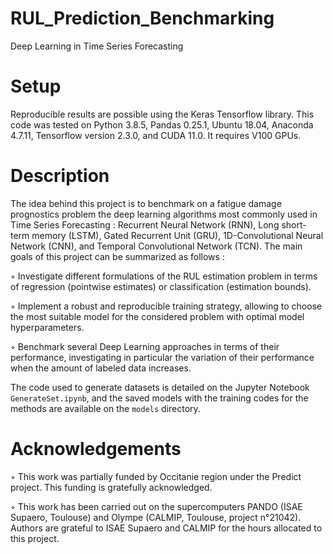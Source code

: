 # RUL_Prediction_Benchmarking

Deep Learning in Time Series Forecasting

# Setup

Reproducible results are possible using the Keras Tensorflow library. This code was tested on Python 3.8.5, Pandas 0.25.1, Ubuntu 18.04, Anaconda 4.7.11, Tensorflow version 2.3.0, and CUDA 11.0. It requires V100 GPUs.

# Description

The idea behind this project is to benchmark on a fatigue damage prognostics problem the deep learning algorithms most commonly used in Time Series Forecasting : Recurrent Neural Network (RNN), Long short-term memory (LSTM), Gated Recurrent Unit (GRU), 1D-Convolutional Neural Network (CNN), and Temporal Convolutional Network
(TCN). The main goals of this project can be summarized as follows : 

◦ Investigate different formulations of the RUL estimation problem in terms of regression (pointwise estimates) or classification (estimation bounds).

◦ Implement a robust and reproducible training strategy, allowing to choose the most suitable model for the considered problem with optimal model hyperparameters.

◦ Benchmark several Deep Learning approaches in terms of their performance, investigating in particular the variation of their performance when the amount
of labeled data increases.

The code used to generate datasets is detailed on the Jupyter Notebook ``GenerateSet.ipynb``, and the saved models with the training codes for the methods are available on the ``models`` directory. 



# Acknowledgements

◦ This work was partially funded by Occitanie region under the Predict project. This funding is gratefully acknowledged. 

◦ This work has been carried out on the supercomputers PANDO (ISAE Supaero, Toulouse) and Olympe (CALMIP, Toulouse, project n°21042). Authors are grateful to ISAE Supaero and CALMIP for the hours allocated to this project.
